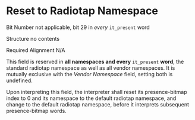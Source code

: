 Reset to Radiotap Namespace
===========================

Bit Number not applicable, bit 29 in *every* `it_present` word

Structure no contents

Required Alignment N/A

This field is reserved in **all namespaces and every** `it_present`
**word**, the standard radiotap namespace as well as all vendor
namespaces. It is mutually exclusive with the *Vendor Namespace* field,
setting both is undefined.

Upon interpreting this field, the interpreter shall reset its
presence-bitmap index to 0 and its namespace to the default radiotap
namespace, and change to the default radiotap namespace, before it
interprets subsequent presence-bitmap words.
